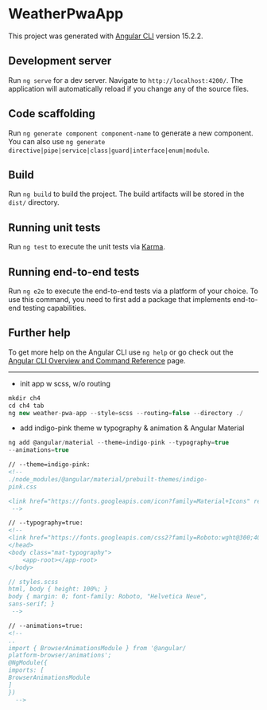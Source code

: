 # WeatherPwaApp

This project was generated with [Angular CLI](https://github.com/angular/angular-cli) version 15.2.2.

## Development server

Run `ng serve` for a dev server. Navigate to `http://localhost:4200/`. The application will automatically reload if you change any of the source files.

## Code scaffolding

Run `ng generate component component-name` to generate a new component. You can also use `ng generate directive|pipe|service|class|guard|interface|enum|module`.

## Build

Run `ng build` to build the project. The build artifacts will be stored in the `dist/` directory.

## Running unit tests

Run `ng test` to execute the unit tests via [Karma](https://karma-runner.github.io).

## Running end-to-end tests

Run `ng e2e` to execute the end-to-end tests via a platform of your choice. To use this command, you need to first add a package that implements end-to-end testing capabilities.

## Further help

To get more help on the Angular CLI use `ng help` or go check out the [Angular CLI Overview and Command Reference](https://angular.io/cli) page.

---

- init app w scss, w/o routing

```js
mkdir ch4
cd ch4 tab
ng new weather-pwa-app --style=scss --routing=false --directory ./

```

- add indigo-pink theme w typography & animation & Angular Material

```js
ng add @angular/material --theme=indigo-pink --typography=true
--animations=true

```

```html
// --theme=indigo-pink:
<!--
./node_modules/@angular/material/prebuilt-themes/indigo-
pink.css

<link href="https://fonts.googleapis.com/icon?family=Material+Icons" rel="stylesheet">
 -->

// --typography=true:
<!-- 
<link href="https://fonts.googleapis.com/css2?family=Roboto:wght@300;400;500&display=swap" rel="stylesheet">
</head>
<body class="mat-typography">
    <app-root></app-root>
</body>

// styles.scss
html, body { height: 100%; }
body { margin: 0; font-family: Roboto, "Helvetica Neue",
sans-serif; }
 -->

// --animations=true:
<!--
..
import { BrowserAnimationsModule } from '@angular/
platform-browser/animations';
@NgModule({
imports: [
BrowserAnimationsModule
]
})
  -->
```
